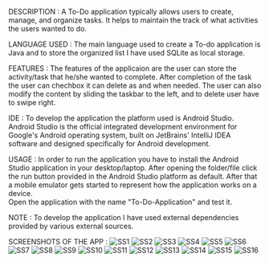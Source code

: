 DESCRIPTION  : A To-Do application typically allows users to create, manage, and organize tasks. It helps to maintain the track of what activities the users wanted to do.

LANGUAGE USED : The main language used to create a To-do application is Java and to store the organized list I have used SQLite as local storage.

FEATURES : The features of the applicaion are the user can store the activity/task that he/she wanted to complete. After completion of the task the user can chechbox it can delete as and when needed. The user can also modify the content by sliding the taskbar to the left, and to delete user have to swipe right.

IDE : To develop the application the platform used is Android Studio. Android Studio is the official integrated development environment for Google's Android operating system, built on JetBrains' IntelliJ IDEA software and designed specifically for Android development. 

USAGE :  In order to run the application you have to install the Android Studio application in your desktop/laptop.
After opening the folder/file click the run button provided in the Android Studio platform as default. After that a mobile emulator gets started to represent how the application works on a device.  
Open the application with the name "To-Do-Application" and test it. 

NOTE : To develop the application I have used external dependencies provided by various external sources.

SCREENSHOTS OF THE APP :
![SS1](https://github.com/VamsiKarthikReddyChintapalli/Keka_Task/assets/123442408/374c768a-af65-465b-baec-e7bdbcbf47dc)
![SS2](https://github.com/VamsiKarthikReddyChintapalli/Keka_Task/assets/123442408/12e07dc5-c833-41b8-a0b2-279a14df3eee)
![SS3](https://github.com/VamsiKarthikReddyChintapalli/Keka_Task/assets/123442408/48954c6f-bb56-4a98-bf05-7973dada0138)
![SS4](https://github.com/VamsiKarthikReddyChintapalli/Keka_Task/assets/123442408/2b4d8995-8344-42c3-aabb-9cf58a8c1d76)
![SS5](https://github.com/VamsiKarthikReddyChintapalli/Keka_Task/assets/123442408/69981030-690e-4006-80c1-784b0d88ab82)
![SS6](https://github.com/VamsiKarthikReddyChintapalli/Keka_Task/assets/123442408/6647dda6-8f14-431f-a1d3-602bf83b0164)
![SS7](https://github.com/VamsiKarthikReddyChintapalli/Keka_Task/assets/123442408/37ace8ee-1fc9-45b5-afd0-40fe478442b4)
![SS8](https://github.com/VamsiKarthikReddyChintapalli/Keka_Task/assets/123442408/70b4507b-32d0-4b13-87a7-74d2549e65cb)
![SS9](https://github.com/VamsiKarthikReddyChintapalli/Keka_Task/assets/123442408/9c3359ab-21b3-4b3a-bcfe-7bf2b295e3a6)
![SS10](https://github.com/VamsiKarthikReddyChintapalli/Keka_Task/assets/123442408/172d13d9-0a78-49a6-a87f-8aad28c4b30b)
![SS11](https://github.com/VamsiKarthikReddyChintapalli/Keka_Task/assets/123442408/d8e46e75-858a-42a4-ab9a-a9c2b394b412)
![SS12](https://github.com/VamsiKarthikReddyChintapalli/Keka_Task/assets/123442408/356a3b39-dd28-44a6-a422-33b42b44da9f)
![SS13](https://github.com/VamsiKarthikReddyChintapalli/Keka_Task/assets/123442408/4e712bbf-9163-4168-9d13-a1da507198e0)
![SS14](https://github.com/VamsiKarthikReddyChintapalli/Keka_Task/assets/123442408/742239f3-a04c-4b93-9c5a-391f0b4c8873)
![SS15](https://github.com/VamsiKarthikReddyChintapalli/Keka_Task/assets/123442408/bc72f351-e3b2-4f7b-b8ef-ff7570c0aa3b)
![SS16](https://github.com/VamsiKarthikReddyChintapalli/Keka_Task/assets/123442408/fe63553d-d078-4ebf-b53c-379c6355819f)





